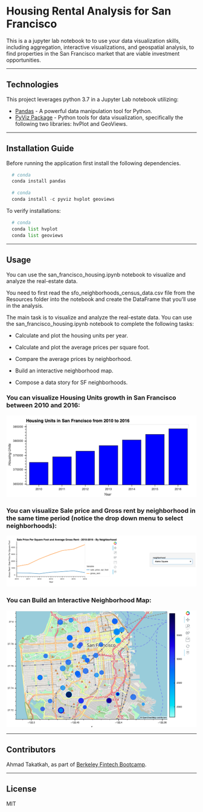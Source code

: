 # Housing Rental Analysis for San Francisco
This is a a jupyter lab notebook to to use your data visualization skills, including aggregation, interactive visualizations, and geospatial analysis, to find properties in the San Francisco market that are viable investment opportunities.

---

## Technologies

This project leverages python 3.7 in a Jupyter Lab notebook utilizing: 

* [Pandas](https://github.com/pandas-dev) - A powerful data manipulation tool for Python.
* [PyViz Package](https://pyviz.org/) - Python tools for data visualization, specifically the following two libraries: hvPlot and GeoViews. 

---

## Installation Guide

Before running the application first install the following dependencies.

```python
  # conda
  conda install pandas
```

```python
  # conda
  conda install -c pyviz hvplot geoviews
```

To verify installations:

```python
  # conda
  conda list hvplot
  conda list geoviews
```

---

## Usage

You can use the san_francisco_housing.ipynb notebook to visualize and analyze the real-estate data.

You need to first read the sfo_neighborhoods_census_data.csv file from the Resources folder into the notebook and create the DataFrame that you’ll use in the analysis.

The main task is to visualize and analyze the real-estate data. You can use the san_francisco_housing.ipynb notebook to complete the following tasks:

* Calculate and plot the housing units per year.

* Calculate and plot the average prices per square foot.

* Compare the average prices by neighborhood.

* Build an interactive neighborhood map.

* Compose a data story for SF neighborhoods.


### You can visualize Housing Units growth in San Francisco between 2010 and 2016:

![Housing Units growth in San Francisco between 2010 and 2016](Images/zoomed-housing-units-by-year.png)

### You can visualize Sale price and Gross rent by neighborhood in the same time period (notice the drop down menu to select neighborhoods):

![Sale price and gross rent by neighborhood](Images/pricing-info-by-neighborhood.png)
 
### You can Build an Interactive Neighborhood Map:

![Build an Interactive Neighborhood Map](Images/6-4-geoviews-plot.png)

---

## Contributors

Ahmad Takatkah, as part of [Berkeley Fintech Bootcamp](https://bootcamp.berkeley.edu/fintech/).

---

## License

MIT